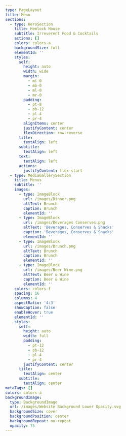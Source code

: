 ```yaml
---
type: PageLayout
title: Menu
sections:
  - type: HeroSection
    title: Hemlock House
    subtitle: Irreverent Food & Cocktails
    actions: []
    colors: colors-a
    backgroundSize: full
    elementId: ''
    styles:
      self:
        height: auto
        width: wide
        margin:
          - mt-0
          - mb-0
          - ml-0
          - mr-0
        padding:
          - pt-8
          - pb-12
          - pl-4
          - pr-4
        alignItems: center
        justifyContent: center
        flexDirection: row-reverse
      title:
        textAlign: left
      subtitle:
        textAlign: left
      text:
        textAlign: left
      actions:
        justifyContent: flex-start
  - type: MediaGallerySection
    title: Menus
    subtitle: ''
    images:
      - type: ImageBlock
        url: /images/Dinner.png
        altText: Brunch
        caption: Brunch
        elementId: ''
      - type: ImageBlock
        url: /images/Beverages Conserves.png
        altText: 'Beverages, Conserves & Snacks'
        caption: 'Beverages, Conserves & Snacks'
        elementId: ''
      - type: ImageBlock
        url: /images/Brunch.png
        altText: Brunch
        caption: Brunch
        elementId: ''
      - type: ImageBlock
        url: /images/Beer Wine.png
        altText: Beer & Wine
        caption: Beer & Wine
        elementId: ''
    colors: colors-f
    spacing: 16
    columns: 4
    aspectRatio: '4:3'
    showCaption: false
    enableHover: true
    elementId: ''
    styles:
      self:
        height: auto
        width: full
        padding:
          - pt-12
          - pb-12
          - pl-4
          - pr-4
        justifyContent: center
      title:
        textAlign: center
      subtitle:
        textAlign: center
metaTags: []
colors: colors-a
backgroundImage:
  type: BackgroundImage
  url: /images/Website Background Lower Opacity.svg
  backgroundSize: cover
  backgroundPosition: center
  backgroundRepeat: no-repeat
  opacity: 75
---
```

